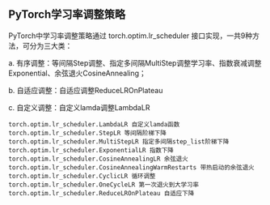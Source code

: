 ## PyTorch学习率调整策略
PyTorch中学习率调整策略通过 torch.optim.lr_scheduler 接口实现，一共9种方法，可分为三大类：

a. 有序调整：等间隔Step调整、指定多间隔MultiStep调整学习率、指数衰减调整Exponential、余弦退火CosineAnnealing；

b. 自适应调整：自适应调整ReduceLROnPlateau

c. 自定义调整：自定义lamda调整LambdaLR

```
torch.optim.lr_scheduler.LambdaLR 自定义lamda函数
torch.optim.lr_scheduler.StepLR 等间隔阶梯下降
torch.optim.lr_scheduler.MultiStepLR 指定多间隔step_list阶梯下降
torch.optim.lr_scheduler.ExponentialLR 指数下降
torch.optim.lr_scheduler.CosineAnnealingLR 余弦退火
torch.optim.lr_scheduler.CosineAnnealingWarmRestarts 带热启动的余弦退火
torch.optim.lr_scheduler.CyclicLR 循环调整
torch.optim.lr_scheduler.OneCycleLR 第一次退火到大学习率
torch.optim.lr_scheduler.ReduceLROnPlateau 自适应下降
```
